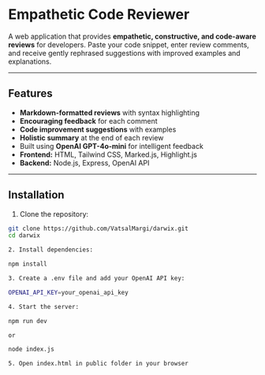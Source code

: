 # Empathetic Code Reviewer

A web application that provides **empathetic, constructive, and code-aware reviews** for developers. Paste your code snippet, enter review comments, and receive gently rephrased suggestions with improved examples and explanations.

---

## Features

- **Markdown-formatted reviews** with syntax highlighting
- **Encouraging feedback** for each comment
- **Code improvement suggestions** with examples
- **Holistic summary** at the end of each review
- Built using **OpenAI GPT-4o-mini** for intelligent feedback
- **Frontend:** HTML, Tailwind CSS, Marked.js, Highlight.js
- **Backend:** Node.js, Express, OpenAI API


---

## Installation

1. Clone the repository:

```bash
git clone https://github.com/VatsalMargi/darwix.git
cd darwix

2. Install dependencies:

npm install

3. Create a .env file and add your OpenAI API key:

OPENAI_API_KEY=your_openai_api_key

4. Start the server:

npm run dev 

or 

node index.js

5. Open index.html in public folder in your browser

